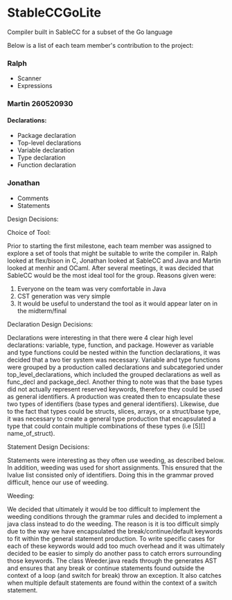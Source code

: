 # StableCCGoLite
Compiler built in SableCC for a subset of the Go language


Below is a list of each team member's contribution to the project:

### Ralph
- Scanner
- Expressions

### Martin 260520930
#### Declarations:
- Package declaration
- Top-level declarations
- Variable declaration
- Type declaration
- Function declaration

### Jonathan
- Comments
- Statements

Design Decisions:

Choice of Tool:

Prior to starting the first milestone, each team member was assigned to explore a set of tools that might be suitable to write the compiler in. Ralph looked at flex/bison in C, Jonathan looked at SableCC and Java and Martin looked at menhir and OCaml. After several meetings, it was decided that SableCC would be the most ideal tool for the group. Reasons given were: 
1) Everyone on the team was very comfortable in Java
2) CST generation was very simple
3) It would be useful to understand the tool as it would appear later on in the midterm/final

Declaration Design Decisions:

Declarations were interesting in that there were 4 clear high level declarations: variable, type, function, and package. However as variable and type functions could be nested within the function declarations, it was decided that a two tier system was necessary. Variable and type functions were grouped by a production called declarations and subcategoried under top_level_declarations, which included the grouped declarations as well as func_decl and package_decl. Another thing to note was that the base types did not actually represent reserved keywords, therefore they could be used as general identifiers. A production was created then to encapsulate these two types of identifiers (base types and general identifiers). Likewise, due to the fact that types could be structs, slices, arrays, or a struct/base type, it was necessary to create a general type production that encapsulated a type that could contain multiple combinations of these types (i.e [5][] name_of_struct). 

Statement Design Decisions:

Statements were interesting as they often use weeding, as described below. In addition, weeding was used for short assignments. This ensured that the lvalue list consisted only of identifiers. Doing this in the grammar proved difficult, hence our use of weeding.

Weeding:

We decided that ultimately it would be too difficult to implement the weeding conditions through the grammar rules and decided to implement a java class instead to do the weeding. The reason is it is too difficult simply due to the way we have encapsulated the break/continue/default keywords to fit within the general statement production. To write specific cases for each of these keywords would add too much overhead and it was ultimately decided to be easier to simply do another pass to catch errors surrounding those keywords. The class Weeder.java reads through the generates AST and ensures that any break or continue statements found outside the context of a loop (and switch for break) throw an exception. It also catches when multiple default statements are found within the context of a switch statement. 


